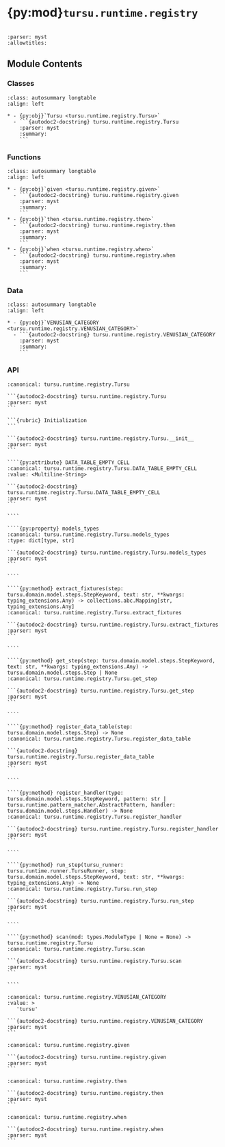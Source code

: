 # {py:mod}`tursu.runtime.registry`

```{py:module} tursu.runtime.registry
```

```{autodoc2-docstring} tursu.runtime.registry
:parser: myst
:allowtitles:
```

## Module Contents

### Classes

````{list-table}
:class: autosummary longtable
:align: left

* - {py:obj}`Tursu <tursu.runtime.registry.Tursu>`
  - ```{autodoc2-docstring} tursu.runtime.registry.Tursu
    :parser: myst
    :summary:
    ```
````

### Functions

````{list-table}
:class: autosummary longtable
:align: left

* - {py:obj}`given <tursu.runtime.registry.given>`
  - ```{autodoc2-docstring} tursu.runtime.registry.given
    :parser: myst
    :summary:
    ```
* - {py:obj}`then <tursu.runtime.registry.then>`
  - ```{autodoc2-docstring} tursu.runtime.registry.then
    :parser: myst
    :summary:
    ```
* - {py:obj}`when <tursu.runtime.registry.when>`
  - ```{autodoc2-docstring} tursu.runtime.registry.when
    :parser: myst
    :summary:
    ```
````

### Data

````{list-table}
:class: autosummary longtable
:align: left

* - {py:obj}`VENUSIAN_CATEGORY <tursu.runtime.registry.VENUSIAN_CATEGORY>`
  - ```{autodoc2-docstring} tursu.runtime.registry.VENUSIAN_CATEGORY
    :parser: myst
    :summary:
    ```
````

### API

`````{py:class} Tursu()
:canonical: tursu.runtime.registry.Tursu

```{autodoc2-docstring} tursu.runtime.registry.Tursu
:parser: myst
```

```{rubric} Initialization
```

```{autodoc2-docstring} tursu.runtime.registry.Tursu.__init__
:parser: myst
```

````{py:attribute} DATA_TABLE_EMPTY_CELL
:canonical: tursu.runtime.registry.Tursu.DATA_TABLE_EMPTY_CELL
:value: <Multiline-String>

```{autodoc2-docstring} tursu.runtime.registry.Tursu.DATA_TABLE_EMPTY_CELL
:parser: myst
```

````

````{py:property} models_types
:canonical: tursu.runtime.registry.Tursu.models_types
:type: dict[type, str]

```{autodoc2-docstring} tursu.runtime.registry.Tursu.models_types
:parser: myst
```

````

````{py:method} extract_fixtures(step: tursu.domain.model.steps.StepKeyword, text: str, **kwargs: typing_extensions.Any) -> collections.abc.Mapping[str, typing_extensions.Any]
:canonical: tursu.runtime.registry.Tursu.extract_fixtures

```{autodoc2-docstring} tursu.runtime.registry.Tursu.extract_fixtures
:parser: myst
```

````

````{py:method} get_step(step: tursu.domain.model.steps.StepKeyword, text: str, **kwargs: typing_extensions.Any) -> tursu.domain.model.steps.Step | None
:canonical: tursu.runtime.registry.Tursu.get_step

```{autodoc2-docstring} tursu.runtime.registry.Tursu.get_step
:parser: myst
```

````

````{py:method} register_data_table(step: tursu.domain.model.steps.Step) -> None
:canonical: tursu.runtime.registry.Tursu.register_data_table

```{autodoc2-docstring} tursu.runtime.registry.Tursu.register_data_table
:parser: myst
```

````

````{py:method} register_handler(type: tursu.domain.model.steps.StepKeyword, pattern: str | tursu.runtime.pattern_matcher.AbstractPattern, handler: tursu.domain.model.steps.Handler) -> None
:canonical: tursu.runtime.registry.Tursu.register_handler

```{autodoc2-docstring} tursu.runtime.registry.Tursu.register_handler
:parser: myst
```

````

````{py:method} run_step(tursu_runner: tursu.runtime.runner.TursuRunner, step: tursu.domain.model.steps.StepKeyword, text: str, **kwargs: typing_extensions.Any) -> None
:canonical: tursu.runtime.registry.Tursu.run_step

```{autodoc2-docstring} tursu.runtime.registry.Tursu.run_step
:parser: myst
```

````

````{py:method} scan(mod: types.ModuleType | None = None) -> tursu.runtime.registry.Tursu
:canonical: tursu.runtime.registry.Tursu.scan

```{autodoc2-docstring} tursu.runtime.registry.Tursu.scan
:parser: myst
```

````

`````

````{py:data} VENUSIAN_CATEGORY
:canonical: tursu.runtime.registry.VENUSIAN_CATEGORY
:value: >
   'tursu'

```{autodoc2-docstring} tursu.runtime.registry.VENUSIAN_CATEGORY
:parser: myst
```

````

````{py:function} given(pattern: str | tursu.runtime.pattern_matcher.AbstractPattern) -> typing.Callable[[tursu.domain.model.steps.Handler], tursu.domain.model.steps.Handler]
:canonical: tursu.runtime.registry.given

```{autodoc2-docstring} tursu.runtime.registry.given
:parser: myst
```
````

````{py:function} then(pattern: str | tursu.runtime.pattern_matcher.AbstractPattern) -> typing.Callable[[tursu.domain.model.steps.Handler], tursu.domain.model.steps.Handler]
:canonical: tursu.runtime.registry.then

```{autodoc2-docstring} tursu.runtime.registry.then
:parser: myst
```
````

````{py:function} when(pattern: str | tursu.runtime.pattern_matcher.AbstractPattern) -> typing.Callable[[tursu.domain.model.steps.Handler], tursu.domain.model.steps.Handler]
:canonical: tursu.runtime.registry.when

```{autodoc2-docstring} tursu.runtime.registry.when
:parser: myst
```
````
